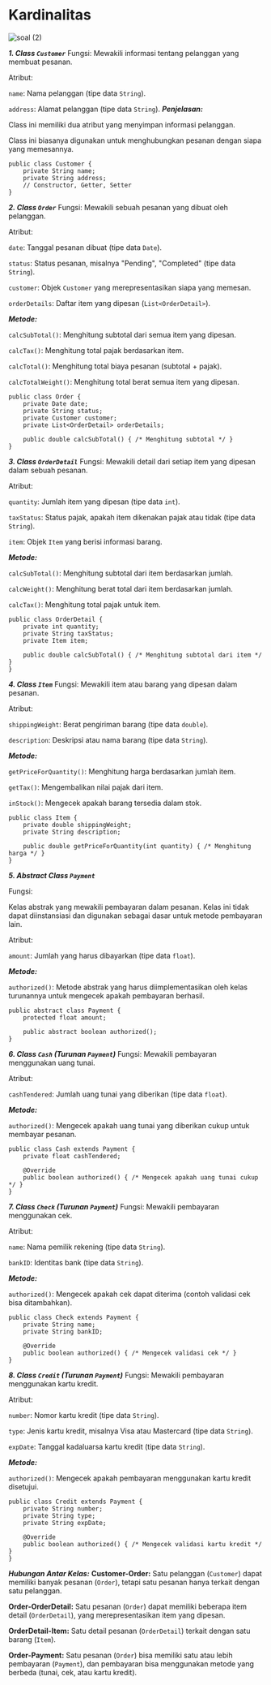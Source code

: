 # Kardinalitas

![soal (2)](https://github.com/user-attachments/assets/81682793-fb63-41b1-a131-ba04363cddce)

***1. Class ```Customer```***
Fungsi:
Mewakili informasi tentang pelanggan yang membuat pesanan.

Atribut:

```name```: Nama pelanggan (tipe data ```String```).

```address```: Alamat pelanggan (tipe data ```String```).
***Penjelasan:***

Class ini memiliki dua atribut yang menyimpan informasi pelanggan.

Class ini biasanya digunakan untuk menghubungkan pesanan dengan siapa yang memesannya.
```
public class Customer {
    private String name;
    private String address;
    // Constructor, Getter, Setter
}
```
***2. Class ```Order```***
Fungsi:
Mewakili sebuah pesanan yang dibuat oleh pelanggan.

Atribut:

```date```: Tanggal pesanan dibuat (tipe data ```Date```).

```status```: Status pesanan, misalnya "Pending", "Completed" (tipe data ```String```).

```customer```: Objek ```Customer``` yang merepresentasikan siapa yang memesan.

```orderDetails```: Daftar item yang dipesan (```List<OrderDetail>```).

***Metode:***

```calcSubTotal()```: Menghitung subtotal dari semua item yang dipesan.

```calcTax()```: Menghitung total pajak berdasarkan item.

```calcTotal()```: Menghitung total biaya pesanan (subtotal + pajak).

```calcTotalWeight()```: Menghitung total berat semua item yang dipesan.

```
public class Order {
    private Date date;
    private String status;
    private Customer customer;
    private List<OrderDetail> orderDetails;

    public double calcSubTotal() { /* Menghitung subtotal */ }
}
```
***3. Class ```OrderDetail```***
Fungsi:
Mewakili detail dari setiap item yang dipesan dalam sebuah pesanan.

Atribut:

```quantity```: Jumlah item yang dipesan (tipe data ```int```).

```taxStatus```: Status pajak, apakah item dikenakan pajak atau tidak (tipe data ```String```).

```item```: Objek ```Item``` yang berisi informasi barang.

***Metode:***

```calcSubTotal()```: Menghitung subtotal dari item berdasarkan jumlah.

```calcWeight()```: Menghitung berat total dari item berdasarkan jumlah.

```calcTax()```: Menghitung total pajak untuk item.
```
public class OrderDetail {
    private int quantity;
    private String taxStatus;
    private Item item;

    public double calcSubTotal() { /* Menghitung subtotal dari item */ }
}
```
***4. Class ```Item```***
Fungsi:
Mewakili item atau barang yang dipesan dalam pesanan.

Atribut:

```shippingWeight```: Berat pengiriman barang (tipe data ```double```).

```description```: Deskripsi atau nama barang (tipe data ```String```).

***Metode:***

```getPriceForQuantity()```: Menghitung harga berdasarkan jumlah item.

```getTax()```: Mengembalikan nilai pajak dari item.

```inStock()```: Mengecek apakah barang tersedia dalam stok.
```
public class Item {
    private double shippingWeight;
    private String description;

    public double getPriceForQuantity(int quantity) { /* Menghitung harga */ }
}
```
***5. Abstract Class ```Payment```***

Fungsi:

Kelas abstrak yang mewakili pembayaran dalam pesanan. Kelas ini tidak dapat diinstansiasi dan digunakan sebagai dasar untuk metode pembayaran lain.

Atribut:

```amount```: Jumlah yang harus dibayarkan (tipe data ```float```).

***Metode:***

```authorized()```: Metode abstrak yang harus diimplementasikan oleh kelas turunannya untuk mengecek apakah pembayaran berhasil.
```
public abstract class Payment {
    protected float amount;

    public abstract boolean authorized();
}
```
***6. Class ```Cash``` (Turunan ```Payment```)***
Fungsi:
Mewakili pembayaran menggunakan uang tunai.

Atribut:

```cashTendered```: Jumlah uang tunai yang diberikan (tipe data ```float```).

***Metode:***

```authorized()```: Mengecek apakah uang tunai yang diberikan cukup untuk membayar pesanan.
```
public class Cash extends Payment {
    private float cashTendered;

    @Override
    public boolean authorized() { /* Mengecek apakah uang tunai cukup */ }
}
```
***7. Class ```Check``` (Turunan ```Payment```)***
Fungsi:
Mewakili pembayaran menggunakan cek.

Atribut:

```name```: Nama pemilik rekening (tipe data ```String```).

```bankID```: Identitas bank (tipe data ```String```).

***Metode:***

```authorized()```: Mengecek apakah cek dapat diterima (contoh validasi cek bisa ditambahkan).
```
public class Check extends Payment {
    private String name;
    private String bankID;

    @Override
    public boolean authorized() { /* Mengecek validasi cek */ }
}
```
***8. Class ```Credit``` (Turunan ```Payment```)***
Fungsi:
Mewakili pembayaran menggunakan kartu kredit.

Atribut:

```number```: Nomor kartu kredit (tipe data ```String```).

```type```: Jenis kartu kredit, misalnya Visa atau Mastercard (tipe data ```String```).

```expDate```: Tanggal kadaluarsa kartu kredit (tipe data ```String```).

***Metode:***

```authorized()```: Mengecek apakah pembayaran menggunakan kartu kredit disetujui.
```
public class Credit extends Payment {
    private String number;
    private String type;
    private String expDate;

    @Override
    public boolean authorized() { /* Mengecek validasi kartu kredit */ }
}
```
***Hubungan Antar Kelas:***
**Customer-Order:**
Satu pelanggan (```Customer```) dapat memiliki banyak pesanan (```Order```), tetapi satu pesanan hanya terkait dengan satu pelanggan.

**Order-OrderDetail:**
Satu pesanan (```Order```) dapat memiliki beberapa item detail (```OrderDetail```), yang merepresentasikan item yang dipesan.

**OrderDetail-Item:**
Satu detail pesanan (```OrderDetail```) terkait dengan satu barang (```Item```).

**Order-Payment:**
Satu pesanan (```Order```) bisa memiliki satu atau lebih pembayaran (```Payment```), dan pembayaran bisa menggunakan metode yang berbeda (tunai, cek, atau kartu kredit).
